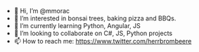 - 👋 Hi, I’m @mmorac
- 👀 I’m interested in bonsai trees, baking pizza and BBQs.
- 🌱 I’m currently learning Python, Angular, JS
- 💞️ I’m looking to collaborate on C#, JS, Python projects
- 📫 How to reach me: https://www.twitter.com/herrbrombeere

<!---
mmorac/mmorac is a ✨ special ✨ repository because its `README.md` (this file) appears on your GitHub profile.
You can click the Preview link to take a look at your changes.
--->
